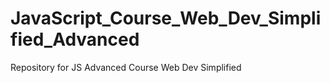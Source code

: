 # JavaScript_Course_Web_Dev_Simplified_Advanced
Repository for JS Advanced Course Web Dev Simplified
